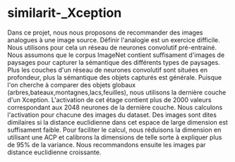 # similarit-_Xception
Dans ce projet, nous nous proposons de recommander des images analogues à une image source. Définir l'analogie est un exercice difficile. Nous utilisons pour cela un réseau de neurones convolutif pré-entrainé. Nous assumons que le corpus ImageNet contient suffisament d'images de paysages pour capturer la sémantique des différents types de paysages. Plus les couches d'un réseau de neurones convolutif sont situées en profondeur, plus la sémantique des objets capturés est générale. Puisque l'on cherche à comparer des objets globaux (arbres,bateaux,montagnes,lacs,feuilles), nous utilisons la dernière couche d'un Xception. L'activation de cet étage contient plus de 2000 valeurs correspondant aux 2048 neurones de la dernière couche. Nous calculons l'activation pour chacune des images du dataset. Des images sont dites dimilaires si la distance euclidienne dans cet espace de large dimension est suffisament faible. Pour faciliter le calcul, nous réduisons la dimension en utilisant une ACP et calibrons la dimensions de telle sorte à expliquer plus de 95% de la variance. Nous recommandons ensuite les images par distance euclidienne croissante.
